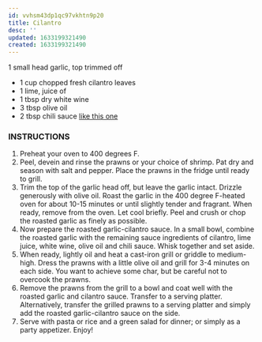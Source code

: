 ```yaml
---
id: vvhsm43dp1qc97vkhtn9p20
title: Cilantro
desc: ''
updated: 1633199321490
created: 1633199321490
---
```


1 small head garlic, top trimmed off

* 1 cup chopped fresh cilantro leaves
* 1 lime, juice of
* 1 tbsp dry white wine
* 3 tbsp olive oil
* 2 tbsp chili sauce [like this one](http://amzn.to/2dPqmW1)

### INSTRUCTIONS

1. Preheat your oven to 400 degrees F.
2. Peel, devein and rinse the prawns or your choice of shrimp. Pat dry and season with salt and pepper. Place the prawns in the fridge until ready to grill.
3. Trim the top of the garlic head off, but leave the garlic intact. Drizzle generously with olive oil. Roast the garlic in the 400 degree F-heated oven for about 10-15 minutes or until slightly tender and fragrant. When ready, remove from the oven. Let cool briefly. Peel and crush or chop the roasted garlic as finely as possible.
4. Now prepare the roasted garlic-cilantro sauce. In a small bowl, combine the roasted garlic with the remaining sauce ingredients of cilantro, lime juice, white wine, olive oil and chili sauce. Whisk together and set aside.
5. When ready, lightly oil and heat a cast-iron grill or griddle to medium-high. Dress the prawns with a little olive oil and grill for 3-4 minutes on each side. You want to achieve some char, but be careful not to overcook the prawns.
6. Remove the prawns from the grill to a bowl and coat well with the roasted garlic and cilantro sauce. Transfer to a serving platter. Alternatively, transfer the grilled prawns to a serving platter and simply add the roasted garlic-cilantro sauce on the side.
7. Serve with pasta or rice and a green salad for dinner; or simply as a party appetizer. Enjoy!
